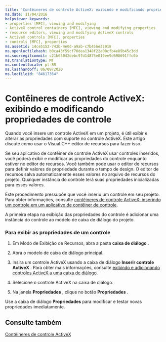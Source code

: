 ```yaml
---
title: 'Contêineres de controle ActiveX: exibindo e modificando propriedades de controle'
ms.date: 11/04/2016
helpviewer_keywords:
- properties [MFC], viewing and modifying
- ActiveX control containers [MFC], viewing and modifying properties
- resource editors, viewing and modifying ActiveX controls
- ActiveX controls [MFC], properties
- controls [MFC], properties
ms.assetid: 14ce5152-742b-4e0d-a9ab-c7b456e32918
ms.openlocfilehash: b0ca43f59cf70dea1348f22a08cfb4e89b45c3dd
ms.sourcegitcommit: c21b05042debc97d14875e019ee9d698691ffc0b
ms.translationtype: MT
ms.contentlocale: pt-BR
ms.lasthandoff: 06/09/2020
ms.locfileid: "84617364"
---
```

# <a name="activex-control-containers-viewing-and-modifying-control-properties"></a>Contêineres de controle ActiveX: exibindo e modificando propriedades de controle

Quando você insere um controle ActiveX em um projeto, é útil exibir e alterar as propriedades com suporte no controle ActiveX. Este artigo discute como usar o Visual C++ editor de recursos para fazer isso.

Se seu aplicativo de contêiner de controle ActiveX usar controles inseridos, você poderá exibir e modificar as propriedades do controle enquanto estiver no editor de recursos. Você também pode usar o editor de recursos para definir valores de propriedade durante o tempo de design. O editor de recursos salva automaticamente esses valores no arquivo de recursos do projeto. Qualquer instância do controle terá suas propriedades inicializadas para esses valores.

Este procedimento pressupõe que você inseriu um controle em seu projeto. Para obter informações, consulte [contêineres de controle ActiveX: inserindo um controle em um aplicativo de contêiner de controle](inserting-a-control-into-a-control-container-application.md).

A primeira etapa na exibição das propriedades do controle é adicionar uma instância do controle ao modelo de caixa de diálogo do projeto.

### <a name="to-view-the-properties-of-a-control"></a>Para exibir as propriedades de um controle

1. Em Modo de Exibição de Recursos, abra a pasta **caixa de diálogo** .

1. Abra o modelo de caixa de diálogo principal.

1. Insira um controle ActiveX usando a caixa de diálogo **Inserir controle ActiveX** . Para obter mais informações, consulte [exibindo e adicionando controles ActiveX a uma caixa de diálogo](../windows/viewing-and-adding-activex-controls-to-a-dialog-box.md).

1. Selecione o controle ActiveX na caixa de diálogo.

1. Na janela **Propriedades** , clique no botão **Propriedades** .

Use a caixa de diálogo **Propriedades** para modificar e testar novas propriedades imediatamente.

## <a name="see-also"></a>Consulte também

[Contêineres de controle ActiveX](activex-control-containers.md)
